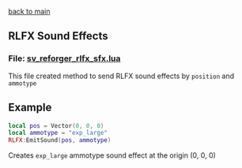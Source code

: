 [back to main](/Readme.md)

## RLFX Sound Effects

### File: [sv_reforger_rlfx_sfx.lua](./sv_reforger_rlfx_sfx.lua)  
This file created method to send RLFX sound effects by `position` and `ammotype`  

## Example
```lua
local pos = Vector(0, 0, 0)
local ammotype = "exp_large"
RLFX:EmitSound(pos, ammotype)
```  
Creates `exp_large` ammotype sound effect at the origin (0, 0, 0)